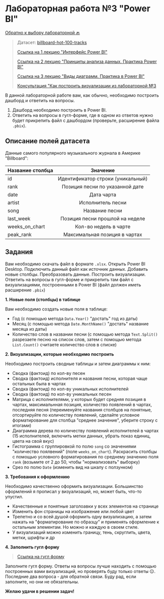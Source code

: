 # Лабораторная работа №3 "Power BI"

[Обратно к выбору лабораторной :back:](https://github.com/sadokhin/A1_Data_Visualization/blob/962705b6445b2bc117fa2d7bd38c10e4f1718aba/README.md)

> Датасет: [billboard-hot-100-tracks](https://docs.google.com/spreadsheets/d/1DafeKX1zkELUvJU2frbkUPtfnpsz9mG-8BbVG1U1f7M/edit?usp=sharing)
>
> [Ссылка на 1 лекцию "Интерфейс Power BI"](https://youtu.be/KoGEoWooYYE)
>
> [Ссылка на 2 лекцию "Принципы анализа данных. Практика Power BI"](https://youtu.be/DnKfrvjURbg)
>
> [Ссылка на 3 лекцию "Виды диаграмм. Практика в Power BI"](https://youtu.be/Ef43E847jvY)
> 
> [Консультация "Как построить визуализации из лабораторной №3](https://youtu.be/SMRpQDbrevY)

В данной лабораторной работе вам, как обычно, необходимо построить дашборд и ответить на вопросы.
1. Дашборд необходимо построить в Power BI.
2. Ответить на вопросы в гугл-форме, где в одном из ответов нужно будет прикрепить файл с дашбордом (проверьте, расширение файла `.pbix`).
## Описание полей датасета

Данные самого популярного музыкального журнала в Америке "Billboard":

| Название столбца | Значение |
| -----------------|:--------:|
| id | Идентификатор строки (уникальный) |
| rank |	Позиция песни по указанной дате |
| date |	Дата чарта |
| artist |	Исполнитель песни |
| song |	Название песни |
| last_week |	Позиция песни прошлой на неделе |
| weeks_on_chart |	Кол-во недель в чарте |
| peak_rank |	Максимальная позиция в чартах |

## Задания

Вам необходимо скачать файл в формате `.xlsx`. Открыть Power BI Desktop. Подключить данный файл как источник данных. Добавить новые столбцы. Преобразовать данные. Построить визуализации. Ответить на вопросы в гугл-форме и прикрепить там файл с визуализациями, построенными в Power BI (файл должен иметь расширение `.pbix`)

__1. Новые поля (столбцы) в таблице__

Вам необходимо создать новые поля в таблице:
- Год (с помощью метода `Data.Year()` "достать" год из даты)
- Месяц (с помощью метода `Date.MonthName()` "достать" название месяца из даты)
- Количество слов в названии песни (с помощью метода `Text.Split()` разрезаете песню на список слов, затем с помощью метода `List.Count()` считаете количество слов в списке)

__2. Визуализации, которые необходимо построить__

Необходимо построить сводные таблицы и затем диаграммы к ним:
- Сводка (фактоид) по кол-ву песен
- Сводка (фактоид) исполнителя и названия песни, которая чаще остальных была в чартах
- Сводка (фактоид) по кол-ву уникальных исполнителей
- Сводка (фактоид) по кол-ву уникальных песен
- Матрица с исполнителями, у которых будет средняя позиция в чартах, максимальнная позиция, количество появлений в чартах, последняя песня (переименуйте названия столбцов на понятные, отсортируйте по количеству появлений, сделайте условное форматирование для столбца "среднее значение", уберите строку с итогами)
- Диаграмма дерева по количеству появлений исполнителей в чартах (15 исполнителей, включить метки данных, убрать показ единиц, цвета на свой вкус)
- Гистограмма с группировкой по полю `song` со значениями "количество поялвений" (поле `weeks_on_chart`). Раскрасить столбцы с помощью условного форматирования по среднему значению поля `rank` (возьмите от 2 до 50, чтобы "нормализовать" выборку)
- Срез по полю `Date` (изменить вид на шкалу с ползунком)

__3. Требования к оформлению__

Необходимо качественно оформить визуализации. Большинство оформлений я прописал у визуализаций, но, может быть, что-то упустил.
- Качественные и понятные заголоавки у всех элементов на странице
- Изменить фон страницы на изображение или любой цвет
- Трепетно и со всей душой оформить одну визуализацию, а затем нажать на "форматирование по образцу" и применять оформление к остальным элементам. Но можно и каждую в своем стиле.
- У визуализаций можно изменить границу, тень, скруглить, цвета, метки, шрифты и др

__4. Заполнить гугл форму__
>[Ссылка на гугл форму](https://forms.gle/4Fe4sz1SSPzX4dP46)

Заполните гугл форму. Ответы на вопросы лучше находить с помощью построенных вами визуализаций, но проверять буду только ответы 😑. Последние два вопроса - для обратной связи. Буду рад, если заполните, но они не обязательны.

__Желаю удачи в решении задач!__
